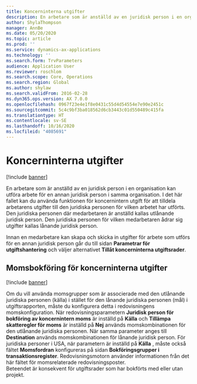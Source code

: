 ```yaml
---
title: Koncerninterna utgifter
description: En arbetare som är anställd av en juridisk person i en organisation kan utföra arbete för en annan juridisk person i samma organisation. I det här fallet kan du använda funktionen för koncernintern utgift för att tilldela arbetarens utgifter till den juridiska personen för vilken arbetet har utförts.
author: ShylaThompson
manager: AnnBe
ms.date: 05/20/2020
ms.topic: article
ms.prod: ''
ms.service: dynamics-ax-applications
ms.technology: ''
ms.search.form: TrvParameters
audience: Application User
ms.reviewer: roschlom
ms.search.scope: Core, Operations
ms.search.region: Global
ms.author: shylaw
ms.search.validFrom: 2016-02-28
ms.dyn365.ops.version: AX 7.0.0
ms.openlocfilehash: 0967f23e4e1f8e0431c55d4d54554e7e90e2451c
ms.sourcegitcommit: 5c4c9bf3ba018562d6cb3443c01d550489c415fa
ms.translationtype: HT
ms.contentlocale: sv-SE
ms.lasthandoff: 10/16/2020
ms.locfileid: "4085691"
---
```

# <a name="intercompany-expenses"></a>Koncerninterna utgifter

[!include [banner](../includes/banner.md)]

En arbetare som är anställd av en juridisk person i en organisation kan utföra arbete för en annan juridisk person i samma organisation. I det här fallet kan du använda funktionen för koncernintern utgift för att tilldela arbetarens utgifter till den juridiska personen för vilken arbetet har utförts. Den juridiska personen där medarbetaren är anställd kallas utlånande juridisk person. Den juridiska personen för vilken medarbetaren ådrar sig utgifter kallas lånande juridisk person. 

Innan en medarbetare kan skapa och skicka in utgifter för arbete som utförs för en annan juridisk person går du till sidan **Parametrar för utgiftshantering** och väljer alternativet **Tillåt koncerninterna utgiftsrader**. 

## <a name="tax-posting-for-intercompany-expenses"></a>Momsbokföring för koncerninterna utgifter

[!include [banner](../includes/banner.md)]

Om du vill använda momsgrupper som är associerade med den utlånande juridiska personen (källa) i stället för den lånande juridiska personen (mål) i utgiftsrapporten, måste du konfigurera detta i redovisningens momskonfiguration. När redovisningsparametern **Juridisk person för bokföring av koncernintern moms** är inställd på **Källa** och **Tillämpa skatteregler för moms** är inställd på **Nej** används momskombinationen för den utlånande juridiska personen. När samma parameter anges till **Destination** används momskombinationen för lånande juridisk person. För juridiska personer i USA, när parametern är inställd på **Källa** , måste också fältet **Momsfordran** konfigureras på sidan **Bokföringsgrupper i transaktionsregister**. Redovisningsmotorn använder informationen från det här fältet för momsrelaterade redovisningsposter.   
Beteendet är konsekvent för utgiftsrader som har bokförts med eller utan projekt.  
